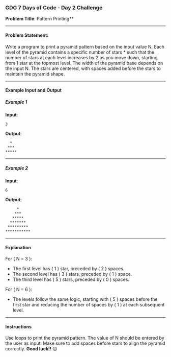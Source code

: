 ### **GDG 7 Days of Code - Day 2 Challenge**

**Problem Title**: Pattern Printing**

---

#### **Problem Statement:**
Write a program to print a pyramid pattern based on the input value N. Each level of the pyramid contains a specific number of stars * such that the number of stars at each level increases by  2 as you move down, starting from 1 star at the topmost level. 
The width of the pyramid base depends on the input N. The stars are centered, with spaces added before the stars to maintain the pyramid shape.

---

#### **Example Input and Output**

##### **Example 1**  
**Input**:  
```
3
```

**Output**:  
```
  *
 ***
*****
```

---

##### **Example 2**  
**Input**:  
```
6
```

**Output**:  
```
     *
    ***
   *****
  *******
 *********
***********
```

---

#### **Explanation**  
For \( N = 3 \):
- The first level has \( 1 \) star, preceded by \( 2 \) spaces.
- The second level has \( 3 \) stars, preceded by \( 1 \) space.
- The third level has \( 5 \) stars, preceded by \( 0 \) spaces.

For \( N = 6 \):
- The levels follow the same logic, starting with \( 5 \) spaces before the first star and reducing the number of spaces by \( 1 \) at each subsequent level.

---

#### **Instructions**
Use loops to print the pyramid pattern.
The value of N should be entered by the user as input.
Make sure to add spaces before stars to align the pyramid correctly.
**Good luck!!** 😊
